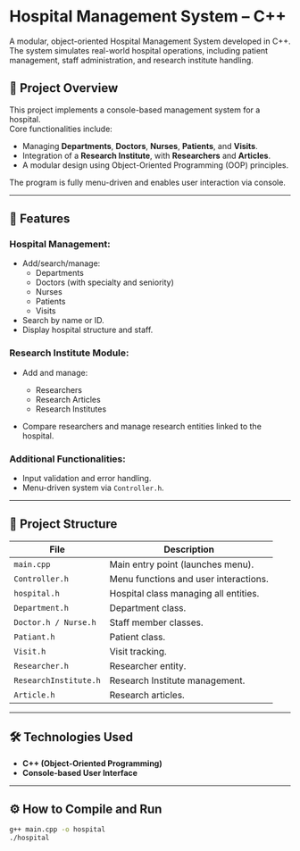 # Hospital Management System – C++

A modular, object-oriented Hospital Management System developed in C++.  
The system simulates real-world hospital operations, including patient management, staff administration, and research institute handling.

## 📌 Project Overview

This project implements a console-based management system for a hospital.  
Core functionalities include:
- Managing **Departments**, **Doctors**, **Nurses**, **Patients**, and **Visits**.
- Integration of a **Research Institute**, with **Researchers** and **Articles**.
- A modular design using Object-Oriented Programming (OOP) principles.

The program is fully menu-driven and enables user interaction via console.

---

## 🚀 Features

### Hospital Management:
- Add/search/manage:
  - Departments
  - Doctors (with specialty and seniority)
  - Nurses
  - Patients
  - Visits
- Search by name or ID.
- Display hospital structure and staff.

### Research Institute Module:
- Add and manage:
  - Researchers
  - Research Articles
  - Research Institutes

- Compare researchers and manage research entities linked to the hospital.

### Additional Functionalities:
- Input validation and error handling.
- Menu-driven system via `Controller.h`.

---

## 📂 Project Structure

| File                  | Description                           |
|-----------------------|---------------------------------------|
| `main.cpp`            | Main entry point (launches menu).     |
| `Controller.h`        | Menu functions and user interactions. |
| `hospital.h`          | Hospital class managing all entities. |
| `Department.h`        | Department class.                     |
| `Doctor.h / Nurse.h`  | Staff member classes.                 |
| `Patiant.h`           | Patient class.                        |
| `Visit.h`             | Visit tracking.                       |
| `Researcher.h`        | Researcher entity.                    |
| `ResearchInstitute.h` | Research Institute management.        |
| `Article.h`           | Research articles.                    |

---

## 🛠️ Technologies Used

- **C++ (Object-Oriented Programming)**
- **Console-based User Interface**

---

## ⚙️ How to Compile and Run

```bash
g++ main.cpp -o hospital
./hospital
